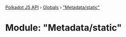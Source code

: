 [Polkadot JS API](../README.md) › [Globals](../globals.md) › ["Metadata/static"](_metadata_static_.md)

# Module: "Metadata/static"


